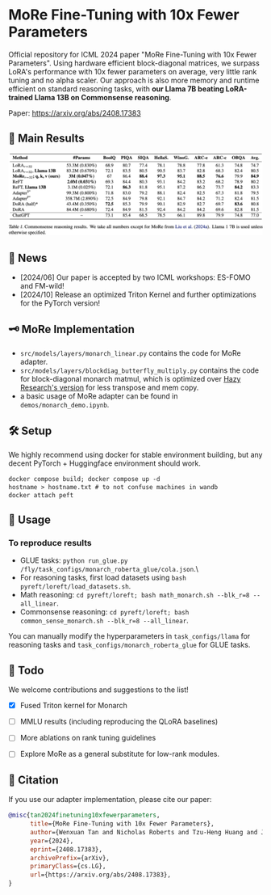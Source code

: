 # MoRe Fine-Tuning with 10x Fewer Parameters
Official repository for ICML 2024 paper "MoRe Fine-Tuning with 10x Fewer Parameters". Using hardware efficient block-diagonal matrices, we surpass LoRA's performance with 10x fewer parameters on average, very little rank tuning and no alpha scaler. Our approach is also more memory and runtime efficient on standard reasoning tasks, with **our Llama 7B beating LoRA-trained Llama 13B on Commonsense reasoning**.

Paper: https://arxiv.org/abs/2408.17383

## 🚀 Main Results
![Main results](demos/commonsense_res.png)

## 📰 News
- [2024/06] Our paper is accepted by two ICML workshops: ES-FOMO and FM-wild!
- [2024/10] Release an optimized Triton Kernel and further optimizations for the PyTorch version!

## 🗝️ MoRe Implementation
* `src/models/layers/monarch_linear.py` contains the code for MoRe adapter.
* `src/models/layers/blockdiag_butterfly_multiply.py` contains the code for block-diagonal monarch matmul, which is optimized over [Hazy Research's version](https://github.com/HazyResearch/fly) for less transpose and mem copy.
* a basic usage of MoRe adapter can be found in `demos/monarch_demo.ipynb`.

## 🛠️ Setup
We highly recommend using docker for stable environment building, but any decent PyTorch + Huggingface environment should work.
```
docker compose build; docker compose up -d
hostname > hostname.txt # to not confuse machines in wandb
docker attach peft
```

## 🦾 Usage
### To reproduce results
* GLUE tasks: `python run_glue.py /fly/task_configs/monarch_roberta_glue/cola.json`.\
* For reasoning tasks, first load datasets using `bash pyreft/loreft/load_datasets.sh`.
* Math reasoning: `cd pyreft/loreft; bash math_monarch.sh --blk_r=8 --all_linear`.
* Commonsense reasoning: `cd pyreft/loreft; bash common_sense_monarch.sh --blk_r=8 --all_linear`.

You can manually modify the hyperparameters in `task_configs/llama` for reasoning tasks and
`task_configs/monarch_roberta_glue` for GLUE tasks.

## 🧐 Todo
We welcome contributions and suggestions to the list!
- [x] Fused Triton kernel for Monarch
- [ ] MMLU results (including reproducing the QLoRA baselines)
- [ ] More ablations on rank tuning guidelines
- [ ] Explore MoRe as a general substitute for low-rank modules.


## 📑 Citation
If you use our adapter implementation, please cite our paper:
```bibtex
@misc{tan2024finetuning10xfewerparameters,
      title={MoRe Fine-Tuning with 10x Fewer Parameters},
      author={Wenxuan Tan and Nicholas Roberts and Tzu-Heng Huang and Jitian Zhao and John Cooper and Samuel Guo and Chengyu Duan and Frederic Sala},
      year={2024},
      eprint={2408.17383},
      archivePrefix={arXiv},
      primaryClass={cs.LG},
      url={https://arxiv.org/abs/2408.17383},
}
```
